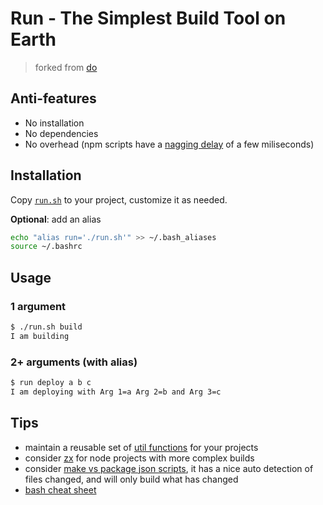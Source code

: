 # Run - The Simplest Build Tool on Earth
> forked from [do][1]


## Anti-features
- No installation
- No dependencies
- No overhead (npm scripts have a [nagging delay][4] of a few miliseconds)


## Installation
Copy [`run.sh`](run.sh) to your project, customize it as needed.

**Optional**: add an alias
```sh
echo "alias run='./run.sh'" >> ~/.bash_aliases
source ~/.bashrc
```

## Usage

### 1 argument
```sh
$ ./run.sh build
I am building
```

### 2+ arguments (with alias)
```sh
$ run deploy a b c
I am deploying with Arg 1=a Arg 2=b and Arg 3=c
```

## Tips
- maintain a reusable set of [util functions](./utils.sh) for your projects
- consider [zx][2] for node projects with more complex builds
- consider [make vs package json scripts][4], it has a nice auto detection of files changed, and will only build what has changed
- [bash cheat sheet][3]

[1]: https://github.com/8gears/do
[2]: https://github.com/google/zx
[3]: https://bertvv.github.io/cheat-sheets/Bash.html
[4]: https://spin.atomicobject.com/2021/03/22/makefiles-vs-package-json-scripts/